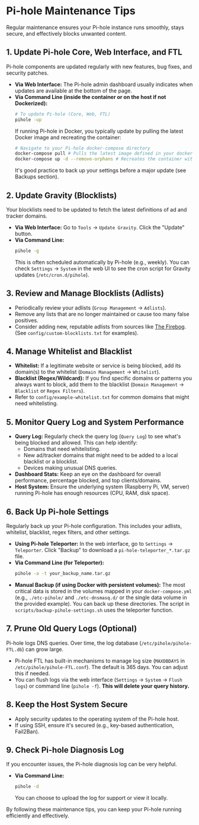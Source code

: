 # Pi-hole Maintenance Tips

Regular maintenance ensures your Pi-hole instance runs smoothly, stays secure, and effectively blocks unwanted content.

## 1. Update Pi-hole Core, Web Interface, and FTL

Pi-hole components are updated regularly with new features, bug fixes, and security patches.

* **Via Web Interface:**
    The Pi-hole admin dashboard usually indicates when updates are available at the bottom of the page.
* **Via Command Line (inside the container or on the host if not Dockerized):**
    ```bash
    # To update Pi-hole (Core, Web, FTL)
    pihole -up
    ```
    If running Pi-hole in Docker, you typically update by pulling the latest Docker image and recreating the container:
    ```bash
    # Navigate to your Pi-hole docker-compose directory
    docker-compose pull # Pulls the latest image defined in your docker-compose.yml (e.g., pihole/pihole:latest)
    docker-compose up -d --remove-orphans # Recreates the container with the new image
    ```
    It's good practice to back up your settings before a major update (see Backups section).

## 2. Update Gravity (Blocklists)

Your blocklists need to be updated to fetch the latest definitions of ad and tracker domains.

* **Via Web Interface:**
    Go to `Tools` -> `Update Gravity`. Click the "Update" button.
* **Via Command Line:**
    ```bash
    pihole -g
    ```
    This is often scheduled automatically by Pi-hole (e.g., weekly). You can check `Settings` -> `System` in the web UI to see the cron script for Gravity updates (`/etc/cron.d/pihole`).

## 3. Review and Manage Blocklists (Adlists)

* Periodically review your adlists (`Group Management` -> `Adlists`).
* Remove any lists that are no longer maintained or cause too many false positives.
* Consider adding new, reputable adlists from sources like [The Firebog](https://firebog.net/). (See `config/custom-blocklists.txt` for examples).

## 4. Manage Whitelist and Blacklist

* **Whitelist:** If a legitimate website or service is being blocked, add its domain(s) to the whitelist (`Domain Management` -> `Whitelist`).
* **Blacklist (Regex/Wildcard):** If you find specific domains or patterns you always want to block, add them to the blacklist (`Domain Management` -> `Blacklist` or `Regex Filters`).
* Refer to `config/example-whitelist.txt` for common domains that might need whitelisting.

## 5. Monitor Query Log and System Performance

* **Query Log:** Regularly check the query log (`Query Log`) to see what's being blocked and allowed. This can help identify:
    * Domains that need whitelisting.
    * New ad/tracker domains that might need to be added to a local blacklist or a blocklist.
    * Devices making unusual DNS queries.
* **Dashboard Stats:** Keep an eye on the dashboard for overall performance, percentage blocked, and top clients/domains.
* **Host System:** Ensure the underlying system (Raspberry Pi, VM, server) running Pi-hole has enough resources (CPU, RAM, disk space).

## 6. Back Up Pi-hole Settings

Regularly back up your Pi-hole configuration. This includes your adlists, whitelist, blacklist, regex filters, and other settings.

* **Using Pi-hole Teleporter:**
    In the web interface, go to `Settings` -> `Teleporter`. Click "Backup" to download a `pi-hole-teleporter_*.tar.gz` file.
* **Via Command Line (for Teleporter):**
    ```bash
    pihole -a -t your_backup_name.tar.gz
    ```
* **Manual Backup (if using Docker with persistent volumes):**
    The most critical data is stored in the volumes mapped in your `docker-compose.yml` (e.g., `./etc-pihole/` and `./etc-dnsmasq.d/` or the single data volume in the provided example). You can back up these directories.
    The script in `scripts/backup-pihole-settings.sh` uses the teleporter function.

## 7. Prune Old Query Logs (Optional)

Pi-hole logs DNS queries. Over time, the log database (`/etc/pihole/pihole-FTL.db`) can grow large.
* Pi-hole FTL has built-in mechanisms to manage log size (`MAXDBDAYS` in `/etc/pihole/pihole-FTL.conf`). The default is 365 days. You can adjust this if needed.
* You can flush logs via the web interface (`Settings` -> `System` -> `Flush logs`) or command line (`pihole -f`). **This will delete your query history.**

## 8. Keep the Host System Secure

* Apply security updates to the operating system of the Pi-hole host.
* If using SSH, ensure it's secured (e.g., key-based authentication, Fail2Ban).

## 9. Check Pi-hole Diagnosis Log

If you encounter issues, the Pi-hole diagnosis log can be very helpful.
* **Via Command Line:**
    ```bash
    pihole -d
    ```
    You can choose to upload the log for support or view it locally.

By following these maintenance tips, you can keep your Pi-hole running efficiently and effectively.